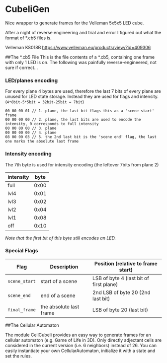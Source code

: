 CubeliGen
=========

Nice wrapper to generate frames for the Velleman 5x5x5 LED cube.

After a night of reverse engineering and trial and error I figured out
what the format of *.cb5 files is.

Velleman K8018B
https://www.velleman.eu/products/view/?id=409306

##The *.cb5 File
This is the file contents of a *.cb5, containing one frame with only 1 LED is on. The following
was painfully reverse-engineered, not sure if correct...

### LED/planes encoding
For every plane 4 bytes are used, therefore the last 7 bits of every plane are unused for LED
state storage. Instead they are used for flags and intensity. (`4*8bit-5*5bit = 32bit-25bit = 7bit`)

```
00 00 00 01 // 1. plane, the last bit flags this as a 'scene start' frame
00 00 00 00 // 2. plane, the last bits are used to encode the intensity, 0 corresponds to full intensity
00 00 00 00 // 3. plane
00 00 00 00 // 4. plane 
08 00 00 03 // 5. the 2nd last bit is the 'scene end' flag, the last one marks the absolute last frame
```

### Intensity encoding
The 7th byte is used for intensity encoding (the leftover 7bits from plane 2)

intensity | byte
----------|--------
full  |  0x00
lvl4  |  0x01
lvl3  |  0x02
lvl2  |  0x04
lvl1  |  0x08
off   |  0x10

*Note that the first bit of this byte still encodes an LED.*

### Special Flags
Flag | Description | Position (relative to frame start)
-----|-------------|----------
`scene_start` | start of a scene | LSB of byte 4 (last bit of first plane)
`scene_end`   | end of a scene | 2nd LSB of byte 20 (2nd last bit)
`final_frame` | the absolute last frame | LSB of byte 20 (last bit)

##The Cellular Automaton

The module CellCubeli provides an easy way to generate frames for an cellular automaton (e.g. Game of Life in 3D).
Only directly adjectant cells are considered in the current version (i.e. 6 neighbors) instead of 26.
You can easily instantiate your own CellularAutomaton, initialize it with a state and set the rules.





